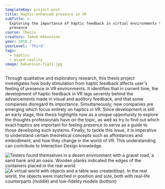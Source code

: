 ```yaml
---
templateKey: project-post
title: Haptic-enhanced presence in VR
subTitle: >-
  Exploring the importance of haptic feedback in virtual environments to achieve
  presence
course: Thesis
creators: Jakob Håkonsson
year: 2018.2
yearLevel: 'Third'
tags:
  - haptics
  - mixed reality
image: hakansson-fig11.jpg
---
```


Through qualitative and exploratory research, this thesis project investigates how body stimulation from haptic feedback affects user's feeling of presence in VR environments. It identifies that in current time, the development of haptic feedback in VR lags severely behind the advancements made in visual and auditory feedback, and that some companies disregard its importance. Simultaneously, new companies are emerging which focus entirely on haptics in VR. Since development is still an early stage, this thesis highlights now as a unique opportunity to explore the thoughts professionals have on the topic, as well as try to find out which exact haptics are important for feeling presence to serve as a guide to those developing such systems. Finally, to tackle this issue, it is imperative to understand certain theoretical concepts such as affordances and embodiment, and how they change in the world of VR. This understanding can contribute to Interaction Design knowledge.

<ImageSet>

![](images/hakansson-fig10.jpg 'Testers found themselves in a desert environment with a gravel road, a sand bank and an oasis. Wooden planks indicated the edges of the containers placed in the real world')
![](images/hakansson-fig8.jpg 'A virtual world with objects and a table was created(top). In the real world, the objects were matched in position and size, both with real-life counterparts (middle) and low-fidelity models (bottom)')

</ImageSet>
